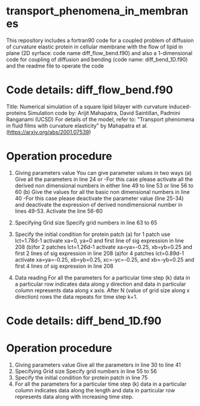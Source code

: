 # transport_phenomena_in_membranes
This repository includes a fortran90 code for a coupled problem of diffusion of curvature elastic protein in cellular membrane with the flow of lipid in plane (2D syrface: code name diff_flow_bend.f90) and also a 1-dimensional code for coupling of diffusion and bending (code name: diff_bend_1D.f90) and the readme file to operate the code 
# Code details: diff_flow_bend.f90
Title: Numerical simulation of a square lipid bilayer with curvature induced-proteins
Simulation code by: Arijit Mahapatra, David Saintillan, Padmini Ranganami (UCSD)
For details of the model, refer to:
"Transport phenomena in fluid films with curvature elasticity" by Mahapatra et al.
 (https://arxiv.org/abs/2001.07539)
# Operation procedure
1. Giving parameters value
You can give parameter values in two ways
(a) Give all the parameters in line 24 or 
    -For this case please activate all the derived non dimensional numbers in either 
    line 49 to line 53 or line 56 to 60
(b) Give the values for all the basic non dimensional numbers in line 40
    -For this case please deactivate the parameter value (line 25-34) and deactivate the 
    expression of derived nondimensional number in lines 49-53. Activate the line 56-60

2. Specifying Grid size
Specify grid numbers in line 63 to 65


3. Specify the initial condition for protein patch
	(a) for 1 patch use lct=1.78d-1 activate xa=0, ya=0 and first line of sig expression
	in line 208
	(b)for 2 patches lct=1.26d-1 activate xa=ya=-0.25, xb=yb=0.25 and first 2 lines of 
	sig expression in line 208
	(a)for 4 patches lct=0.89d-1 activate xa=ya=-0.25, xb=yb=0.25, xc=-yc=-0.25, and
	 xb=-yb=0.25 and first 4 lines of sig expression in line 208

4. Data reading 
   For all the parameters for a particular time step (k) data in a particular row indicates 
   data along y direction and data in particular column represents data along x axis. 
   After N (value of grid size along x direction) rows the data repeats for time step
   k+1.
   
# Code details: diff_bend_1D.f90

# Operation procedure
1. Giving parameters value
Give all the parameters in line 30 to line 41
2. Specifying Grid size
Specify grid numbers in line 55 to 56
3. Specify the initial condition for protein patch in line 75
4. For all the parameters for a particular time step (k) data in a particular column indicates 
   data along the length and data in particular row represents data along with increasing time step. 
   
    

